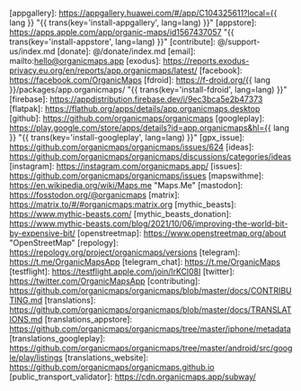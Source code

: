 [appgallery]: https://appgallery.huawei.com/#/app/C104325611?local={{ lang }} "{{ trans(key='install-appgallery', lang=lang) }}"
[appstore]: https://apps.apple.com/app/organic-maps/id1567437057 "{{ trans(key='install-appstore', lang=lang) }}"
[contribute]: @/support-us/index.md
[donate]: @/donate/index.md
[email]: mailto:hello@organicmaps.app
[exodus]: https://reports.exodus-privacy.eu.org/en/reports/app.organicmaps/latest/
[facebook]: https://facebook.com/OrganicMaps
[fdroid]: https://f-droid.org/{{ lang }}/packages/app.organicmaps/ "{{ trans(key='install-fdroid', lang=lang) }}"
[firebase]: https://appdistribution.firebase.dev/i/9ec3bca5e2b47373
[flatpak]: https://flathub.org/apps/details/app.organicmaps.desktop
[github]: https://github.com/organicmaps/organicmaps
[googleplay]: https://play.google.com/store/apps/details?id=app.organicmaps&hl={{ lang }} "{{ trans(key='install-googleplay', lang=lang) }}"
[gpx_issue]: https://github.com/organicmaps/organicmaps/issues/624
[ideas]: https://github.com/organicmaps/organicmaps/discussions/categories/ideas
[instagram]: https://instagram.com/organicmaps.app/
[issues]: https://github.com/organicmaps/organicmaps/issues
[mapswithme]: https://en.wikipedia.org/wiki/Maps.me "Maps.Me"
[mastodon]: https://fosstodon.org/@organicmaps
[matrix]: https://matrix.to/#/#organicmaps:matrix.org
[mythic_beasts]: https://www.mythic-beasts.com/
[mythic_beasts_donation]: https://www.mythic-beasts.com/blog/2021/10/06/improving-the-world-bit-by-expensive-bit/
[openstreetmap]: https://www.openstreetmap.org/about "OpenStreetMap"
[repology]: https://repology.org/project/organicmaps/versions
[telegram]: https://t.me/OrganicMapsApp
[telegram_chat]: https://t.me/OrganicMaps
[testflight]: https://testflight.apple.com/join/lrKCl08I
[twitter]: https://twitter.com/OrganicMapsApp
[contributing]: https://github.com/organicmaps/organicmaps/blob/master/docs/CONTRIBUTING.md
[translations]: https://github.com/organicmaps/organicmaps/blob/master/docs/TRANSLATIONS.md
[translations_appstore]: https://github.com/organicmaps/organicmaps/tree/master/iphone/metadata
[translations_googleplay]: https://github.com/organicmaps/organicmaps/tree/master/android/src/google/play/listings
[translations_website]: https://github.com/organicmaps/organicmaps.github.io
[public_transport_validator]: https://cdn.organicmaps.app/subway/
